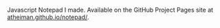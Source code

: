 Javascript Notepad I made. Available on the GitHub Project Pages site at [atheiman.github.io/notepad/](https://atheiman.github.io/notepad/).
